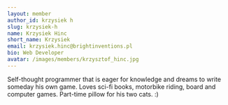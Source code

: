 ```yaml
---
layout: member
author_id: krzysiek h
slug: krzysiek-h
name: Krzysiek Hinc
short_name: Krzysiek
email: krzysiek.hinc@brightinventions.pl
bio: Web Developer
avatar: /images/members/krzysztof_hinc.jpg
---
```

Self-thought programmer that is eager for knowledge and dreams to write someday his own game. Loves sci-fi books, motorbike riding, board and computer games. Part-time pillow for his two cats. :) 
